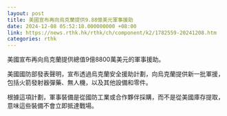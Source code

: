 ```yaml
---
layout: post
title: 美國宣布再向烏克蘭提供9.88億美元軍事援助
date: 2024-12-08 05:52:18.000000000 +08:00
link: https://news.rthk.hk/rthk/ch/component/k2/1782559-20241208.htm
categories: rthk
---
```


美國宣布再向烏克蘭提供總值9億8800萬美元的軍事援助。

美國國防部發表聲明，宣布透過烏克蘭安全援助計劃，向烏克蘭提供新一批軍援，包括火箭發射器彈藥、無人機，以及其他設備和零件。

根據這項計劃，軍事裝備是從國防工業或合作夥伴採購，而不是從美國庫存提取，意味這些裝備不會立即抵達戰場。
